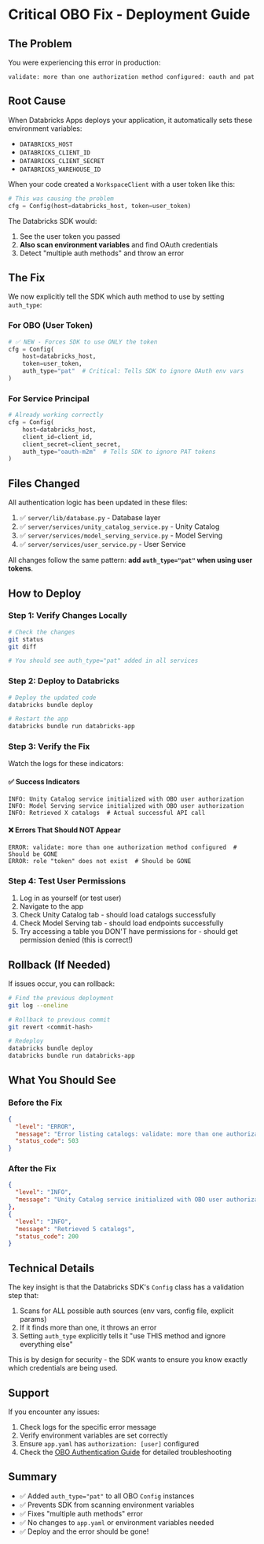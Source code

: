 # Critical OBO Fix - Deployment Guide

## The Problem

You were experiencing this error in production:
```
validate: more than one authorization method configured: oauth and pat
```

## Root Cause

When Databricks Apps deploys your application, it automatically sets these environment variables:
- `DATABRICKS_HOST`
- `DATABRICKS_CLIENT_ID`
- `DATABRICKS_CLIENT_SECRET`
- `DATABRICKS_WAREHOUSE_ID`

When your code created a `WorkspaceClient` with a user token like this:
```python
# This was causing the problem
cfg = Config(host=databricks_host, token=user_token)
```

The Databricks SDK would:
1. See the user token you passed
2. **Also scan environment variables** and find OAuth credentials
3. Detect "multiple auth methods" and throw an error

## The Fix

We now explicitly tell the SDK which auth method to use by setting `auth_type`:

### For OBO (User Token)
```python
# ✅ NEW - Forces SDK to use ONLY the token
cfg = Config(
    host=databricks_host,
    token=user_token,
    auth_type="pat"  # Critical: Tells SDK to ignore OAuth env vars
)
```

### For Service Principal
```python
# Already working correctly
cfg = Config(
    host=databricks_host,
    client_id=client_id,
    client_secret=client_secret,
    auth_type="oauth-m2m"  # Tells SDK to ignore PAT tokens
)
```

## Files Changed

All authentication logic has been updated in these files:

1. ✅ `server/lib/database.py` - Database layer
2. ✅ `server/services/unity_catalog_service.py` - Unity Catalog
3. ✅ `server/services/model_serving_service.py` - Model Serving
4. ✅ `server/services/user_service.py` - User Service

All changes follow the same pattern: **add `auth_type="pat"` when using user tokens**.

## How to Deploy

### Step 1: Verify Changes Locally

```bash
# Check the changes
git status
git diff

# You should see auth_type="pat" added in all services
```

### Step 2: Deploy to Databricks

```bash
# Deploy the updated code
databricks bundle deploy

# Restart the app
databricks bundle run databricks-app
```

### Step 3: Verify the Fix

Watch the logs for these indicators:

#### ✅ Success Indicators
```
INFO: Unity Catalog service initialized with OBO user authorization
INFO: Model Serving service initialized with OBO user authorization
INFO: Retrieved X catalogs  # Actual successful API call
```

#### ❌ Errors That Should NOT Appear
```
ERROR: validate: more than one authorization method configured  # Should be GONE
ERROR: role "token" does not exist  # Should be GONE
```

### Step 4: Test User Permissions

1. Log in as yourself (or test user)
2. Navigate to the app
3. Check Unity Catalog tab - should load catalogs successfully
4. Check Model Serving tab - should load endpoints successfully
5. Try accessing a table you DON'T have permissions for - should get permission denied (this is correct!)

## Rollback (If Needed)

If issues occur, you can rollback:

```bash
# Find the previous deployment
git log --oneline

# Rollback to previous commit
git revert <commit-hash>

# Redeploy
databricks bundle deploy
databricks bundle run databricks-app
```

## What You Should See

### Before the Fix
```json
{
  "level": "ERROR",
  "message": "Error listing catalogs: validate: more than one authorization method configured: oauth and pat",
  "status_code": 503
}
```

### After the Fix
```json
{
  "level": "INFO", 
  "message": "Unity Catalog service initialized with OBO user authorization"
},
{
  "level": "INFO",
  "message": "Retrieved 5 catalogs",
  "status_code": 200
}
```

## Technical Details

The key insight is that the Databricks SDK's `Config` class has a validation step that:

1. Scans for ALL possible auth sources (env vars, config file, explicit params)
2. If it finds more than one, it throws an error
3. Setting `auth_type` explicitly tells it "use THIS method and ignore everything else"

This is by design for security - the SDK wants to ensure you know exactly which credentials are being used.

## Support

If you encounter any issues:

1. Check logs for the specific error message
2. Verify environment variables are set correctly
3. Ensure `app.yaml` has `authorization: [user]` configured
4. Check the [OBO Authentication Guide](./OBO_AUTHENTICATION.md) for detailed troubleshooting

## Summary

- ✅ Added `auth_type="pat"` to all OBO `Config` instances
- ✅ Prevents SDK from scanning environment variables
- ✅ Fixes "multiple auth methods" error
- ✅ No changes to `app.yaml` or environment variables needed
- ✅ Deploy and the error should be gone!

